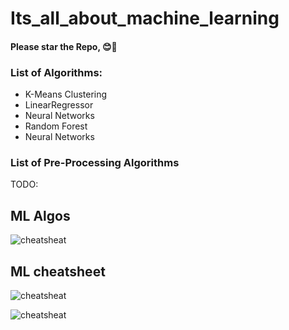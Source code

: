 # Its_all_about_machine_learning

#### Please star the Repo, 😊🙏

### List of Algorithms:
- K-Means Clustering
- LinearRegressor
- Neural Networks
- Random Forest
- Neural Networks

### List of Pre-Processing Algorithms
TODO:

## ML Algos
![cheatsheat](./assets/algos.png)

## ML cheatsheet
![cheatsheat](./assets/cheatsheet.jpg)

![cheatsheat](https://github.com/somiljain7/Its_all_about_machine_learning/blob/master/assets/Py%20and%20R%20cheatsheet.jpg)



